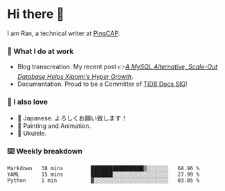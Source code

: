 # Hi there 👋

I am Ran, a technical writer at [PingCAP](https://pingcap.com/).

### 📝 What I do at work

- Blog transcreation. My recent post 👉[*A MySQL Alternative, Scale-Out Database Helps Xiaomi's Hyper Growth*](https://pingcap.com/case-studies/a-mysql-alternative-scale-out-database-helps-xiaomi-hyper-growth/).
- Documentation. Proud to be a Committer of [TiDB Docs SIG](https://developer.tidb.io/sig/docs)!

### 🤠 I also love

- 💬 Japanese. よろしくお願い致します！ 
- 🎨 Painting and Animation. 
- 🎸 Ukulele.

### ⌨️ Weekly breakdown

<!--START_SECTION:waka-->
```text
Markdown   38 mins         █████████████████▒░░░░░░░   68.96 % 
YAML       15 mins         ███████░░░░░░░░░░░░░░░░░░   27.99 % 
Python     1 min           ▓░░░░░░░░░░░░░░░░░░░░░░░░   03.05 % 
```
<!--END_SECTION:waka-->
